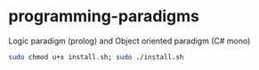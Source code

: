 # programming-paradigms
Logic paradigm (prolog) and Object oriented paradigm (C# mono)

```bash
sudo chmod u+x install.sh; sudo ./install.sh
```